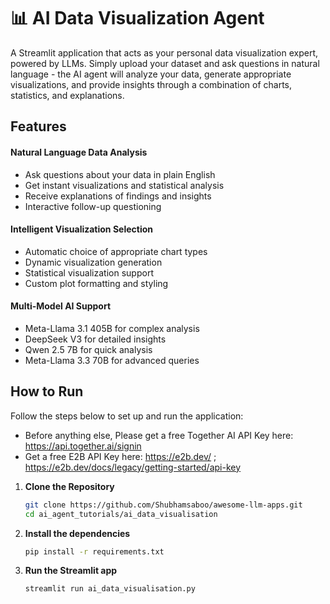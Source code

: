 # 📊 AI Data Visualization Agent
A Streamlit application that acts as your personal data visualization expert, powered by LLMs. Simply upload your dataset and ask questions in natural language - the AI agent will analyze your data, generate appropriate visualizations, and provide insights through a combination of charts, statistics, and explanations.

## Features
#### Natural Language Data Analysis
- Ask questions about your data in plain English
- Get instant visualizations and statistical analysis
- Receive explanations of findings and insights
- Interactive follow-up questioning

#### Intelligent Visualization Selection
- Automatic choice of appropriate chart types
- Dynamic visualization generation
- Statistical visualization support
- Custom plot formatting and styling

#### Multi-Model AI Support
- Meta-Llama 3.1 405B for complex analysis
- DeepSeek V3 for detailed insights
- Qwen 2.5 7B for quick analysis
- Meta-Llama 3.3 70B for advanced queries

## How to Run

Follow the steps below to set up and run the application:
- Before anything else, Please get a free Together AI API Key here: https://api.together.ai/signin
- Get a free E2B API Key here: https://e2b.dev/ ; https://e2b.dev/docs/legacy/getting-started/api-key

1. **Clone the Repository**
   ```bash
   git clone https://github.com/Shubhamsaboo/awesome-llm-apps.git
   cd ai_agent_tutorials/ai_data_visualisation
   ```
2. **Install the dependencies**
    ```bash
    pip install -r requirements.txt
    ```
3. **Run the Streamlit app**
    ```bash
    streamlit run ai_data_visualisation.py
    ```